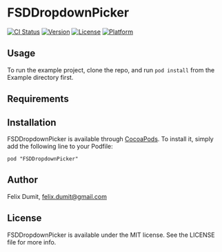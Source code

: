 # FSDDropdownPicker

[![CI Status](http://img.shields.io/travis/felix-dumit/FSDDropdownPicker.svg?style=flat)](https://travis-ci.org/felix-dumit/FSDDropdownPicker)
[![Version](https://img.shields.io/cocoapods/v/FSDDropdownPicker.svg?style=flat)](http://cocoadocs.org/docsets/FSDDropdownPicker)
[![License](https://img.shields.io/cocoapods/l/FSDDropdownPicker.svg?style=flat)](http://cocoadocs.org/docsets/FSDDropdownPicker)
[![Platform](https://img.shields.io/cocoapods/p/FSDDropdownPicker.svg?style=flat)](http://cocoadocs.org/docsets/FSDDropdownPicker)

## Usage

To run the example project, clone the repo, and run `pod install` from the Example directory first.

## Requirements

## Installation

FSDDropdownPicker is available through [CocoaPods](http://cocoapods.org). To install
it, simply add the following line to your Podfile:

    pod "FSDDropdownPicker"

## Author

Felix Dumit, felix.dumit@gmail.com

## License

FSDDropdownPicker is available under the MIT license. See the LICENSE file for more info.

